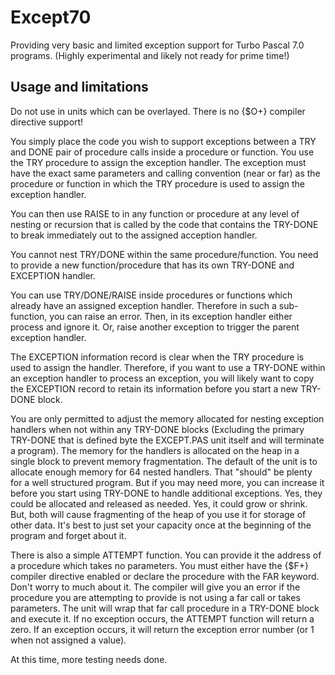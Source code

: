 # Except70

Providing very basic and limited exception support for Turbo Pascal 7.0 programs.
(Highly experimental and likely not ready for prime time!)

## Usage and limitations

Do not use in units which can be overlayed. There is no {$O+} compiler directive support!

You simply place the code you wish to support exceptions between a TRY and DONE pair
of procedure calls inside a procedure or function. You use the TRY procedure to assign
the exception handler. The exception must have the exact same parameters and calling
convention (near or far) as the procedure or function in which the TRY procedure is used
to assign the exception handler.

You can then use RAISE to in any function or procedure at any level of nesting or
recursion that is called by the code that contains the TRY-DONE to break immediately out
to the assigned acception handler.

You cannot nest TRY/DONE within the same procedure/function. You need to provide a
new function/procedure that has its own TRY-DONE and EXCEPTION handler.

You can use TRY/DONE/RAISE inside procedures or functions which already have an
assigned exception handler. Therefore in such a sub-function, you can raise an error.
Then, in its exception handler either process and ignore it. Or, raise another exception
to trigger the parent exception handler.

The EXCEPTION information record is clear when the TRY procedure is used to assign the
handler. Therefore, if you want to use a TRY-DONE within an exception handler to process
an exception, you will likely want to copy the EXCEPTION record to retain its information
before you start a new TRY-DONE block.

You are only permitted to adjust the memory allocated for nesting exception handlers when
not within any TRY-DONE blocks (Excluding the primary TRY-DONE that is defined byte the
EXCEPT.PAS unit itself and will terminate a program). The memory for the handlers
is allocated on the heap in a single block to prevent memory fragmentation. The default
of the unit is to allocate enough memory for 64 nested handlers. That "should" be plenty
for a well structured program. But if you may need more, you can increase it before you
start using TRY-DONE to handle additional exceptions. Yes, they could be allocated and
released as needed. Yes, it could grow or shrink. But, both will cause fragmenting of the
heap of you use it for storage of other data. It's best to just set your capacity once
at the beginning of the program and forget about it.

There is also a simple ATTEMPT function. You can provide it the address of a procedure
which takes no parameters. You must either have the {$F+} compiler directive enabled or
declare the procedure with the FAR keyword. Don't worry to much about it. The compiler
will give you an error if the procedure you are attempting to provide is not using a far
call or takes parameters. The unit will wrap that far call procedure in a TRY-DONE block
and execute it. If no exception occurs, the ATTEMPT function will return a zero. If an
exception occurs, it will return the exception error number (or 1 when not assigned a
value).

At this time, more testing needs done.